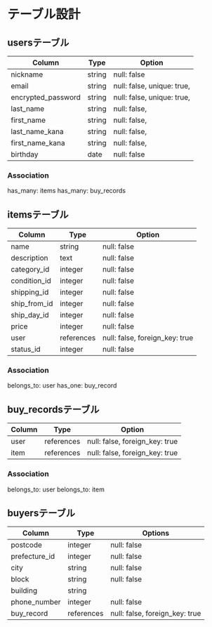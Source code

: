 # テーブル設計

## usersテーブル

| Column             | Type   | Option                     |
| ------------------ | ------ | -------------------------- |
| nickname           | string | null: false                |
| email              | string | null: false, unique: true, |
| encrypted_password | string | null: false, unique: true, |
| last_name          | string | null: false,               |
| first_name         | string | null: false,               |
| last_name_kana     | string | null: false,               |
| first_name_kana    | string | null: false,               |
| birthday           | date   | null: false                |

### Association

has_many: items
has_many: buy_records

## itemsテーブル

| Column        | Type       | Option                         |
| ------------- | ---------- | ------------------------------ |
| name          | string     | null: false                    |
| description   | text       | null: false                    |
| category_id   | integer    | null: false                    |
| condition_id  | integer    | null: false                    |
| shipping_id   | integer    | null: false                    |
| ship_from_id  | integer    | null: false                    |
| ship_day_id  | integer    | null: false                     |
| price         | integer    | null: false                    |
| user          | references | null: false, foreign_key: true |
| status_id     | integer    | null: false                    |

### Association

belongs_to: user
has_one: buy_record

## buy_recordsテーブル

| Column | Type       | Option                         |
| ------ | ---------- | ------------------------------ |
| user   | references | null: false, foreign_key: true |
| item   | references | null: false, foreign_key: true |

### Association

belongs_to: user
belongs_to: item

## buyersテーブル

| Column        | Type       | Options                        |
| ------------- | ---------- | ------------------------------ |
| postcode      | integer    | null: false                    |
| prefecture_id | integer    | null: false                    |
| city          | string     | null: false                    |
| block         | string     | null: false                    |
| building      | string     |                                |
| phone_number  | integer    | null: false                    |
| buy_record    | references | null: false, foreign_key: true |